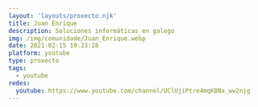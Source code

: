 ```yaml
---
layout: 'layouts/proxecto.njk'
title: Juan Enrique
description: Soluciones informáticas en galego
img: /img/comunidade/Juan_Enrique.webp
date: 2021-02-15 19:23:28
platform: youtube
type: proxecto
tags:
  - youtube
redes:
  youtube: https://www.youtube.com/channel/UClUjiPtre4mqKBNx_ww2njg
---
```

